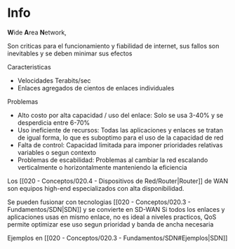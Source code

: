 # Info
**W**ide **A**rea **N**etwork, 

Son criticas para el funcionamiento y fiabilidad de internet, sus fallos son inevitables y se deben minimar sus efectos

Caracteristicas
- Velocidades Terabits/sec
- Enlaces agregados de cientos de enlaces individuales

Problemas
- Alto costo por alta capacidad / uso del enlace: Solo se usa 3-40% y se desperdicia entre 6-70%
- Uso ineficiente de recursos: Todas las aplicaciones y enlaces se tratan de igual forma, lo que es suboptimo para el uso de la capacidad de red
- Falta de control: Capacidad limitada para imponer prioridades relativas variables o segun contexto
- Problemas de escabilidad: Problemas al cambiar la red escalando verticalmente o horizontalmente manteniendo la eficiencia


Los [[020 - Conceptos/020.4 - Dispositivos de Red/Router|Router]] de WAN son equipos high-end especializados con alta disponibilidad.

Se pueden fusionar con tecnologias [[020 - Conceptos/020.3 - Fundamentos/SDN|SDN]] y se convierte en SD-WAN
Si todos los enlaces y aplicaciones usas en mismo enlace, no es ideal a niveles practicos, QoS permite optimizar ese uso segun prioridad y banda de ancha necesaria

Ejemplos en [[020 - Conceptos/020.3 - Fundamentos/SDN#Ejemplos|SDN]]